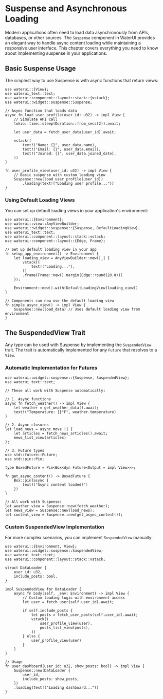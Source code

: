 # Suspense and Asynchronous Loading

Modern applications often need to load data asynchronously from APIs, databases, or other sources. The `Suspense` component in WaterUI provides an elegant way to handle async content loading while maintaining a responsive user interface. This chapter covers everything you need to know about implementing suspense in your applications.

## Basic Suspense Usage

The simplest way to use Suspense is with async functions that return views:

```rust,no_run
use waterui::{View};
use waterui_text::text;
use waterui::component::layout::stack::{vstack};
use waterui::widget::suspense::Suspense;

// Async function that loads data
async fn load_user_profile(user_id: u32) -> impl View {
    // Simulate API call
    tokio::time::sleep(Duration::from_secs(2)).await;
    
    let user_data = fetch_user_data(user_id).await;
    
    vstack((
        text!("Name: {}", user_data.name),
        text!("Email: {}", user_data.email),
        text!("Joined: {}", user_data.joined_date),
    ))
}

fn user_profile_view(user_id: u32) -> impl View {
    // Basic suspense with custom loading view
    Suspense::new(load_user_profile(user_id))
        .loading(text!("Loading user profile..."))
}
```

### Using Default Loading Views

You can set up default loading views in your application's environment:

```rust,no_run
use waterui::{Environment};
use waterui::view::AnyViewBuilder;
use waterui::widget::suspense::{Suspense, DefaultLoadingView};
use waterui_text::text;
use waterui::component::layout::stack::vstack;
use waterui::component::layout::{Edge, Frame};

// Set up default loading view in your app
fn setup_app_environment() -> Environment {
    let loading_view = AnyViewBuilder::new(|_| {
        vstack((
            text!("Loading..."),
        ))
        .frame(Frame::new().margin(Edge::round(20.0)))
    });

    Environment::new().with(DefaultLoadingView(loading_view))
}

// Components can now use the default loading view
fn simple_async_view() -> impl View {
    Suspense::new(load_data) // Uses default loading view from environment
}
```

## The SuspendedView Trait

Any type can be used with Suspense by implementing the `SuspendedView` trait. The trait is automatically implemented for any `Future` that resolves to a `View`.

### Automatic Implementation for Futures

```rust,no_run
use waterui::widget::suspense::{Suspense, SuspendedView};
use waterui_text::text;

// These all work with Suspense automatically:

// 1. Async functions
async fn fetch_weather() -> impl View {
    let weather = get_weather_data().await;
    text!("Temperature: {}°F", weather.temperature)
}

// 2. Async closures
let load_news = async move || {
    let articles = fetch_news_articles().await;
    news_list_view(articles)
};

// 3. Future types
use std::future::Future;
use std::pin::Pin;

type BoxedFuture = Pin<Box<dyn Future<Output = impl View>>>;

fn get_async_content() -> BoxedFuture {
    Box::pin(async {
        text!("Async content loaded!")
    })
}

// All work with Suspense:
let weather_view = Suspense::new(fetch_weather);
let news_view = Suspense::new(load_news);
let content_view = Suspense::new(get_async_content());
```

### Custom SuspendedView Implementation

For more complex scenarios, you can implement `SuspendedView` manually:

```rust,no_run
use waterui::{Environment, View};
use waterui::widget::suspense::SuspendedView;
use waterui_text::text;
use waterui::component::layout::stack::vstack;

struct DataLoader {
    user_id: u32,
    include_posts: bool,
}

impl SuspendedView for DataLoader {
    async fn body(self, _env: Environment) -> impl View {
        // Custom loading logic with environment access
        let user = fetch_user(self.user_id).await;
        
        if self.include_posts {
            let posts = fetch_user_posts(self.user_id).await;
            vstack((
                user_profile_view(user),
                posts_list_view(posts),
            ))
        } else {
            user_profile_view(user)
        }
    }
}

// Usage
fn user_dashboard(user_id: u32, show_posts: bool) -> impl View {
    Suspense::new(DataLoader {
        user_id,
        include_posts: show_posts,
    })
    .loading(text!("Loading dashboard..."))
}
```
